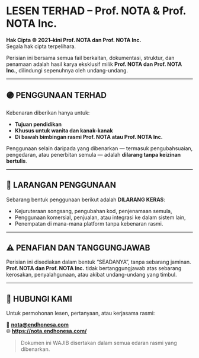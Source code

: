 # LESEN TERHAD – Prof. NOTA & Prof. NOTA Inc.

**Hak Cipta © 2021–kini Prof. NOTA dan Prof. NOTA Inc.**  
Segala hak cipta terpelihara.

Perisian ini bersama semua fail berkaitan, dokumentasi, struktur, dan penamaan adalah hasil karya eksklusif milik **Prof. NOTA dan Prof. NOTA Inc.**, dilindungi sepenuhnya oleh undang-undang.

---

## 🟣 PENGGUNAAN TERHAD

Kebenaran diberikan hanya untuk:

- **Tujuan pendidikan**
- **Khusus untuk wanita dan kanak-kanak**
- **Di bawah bimbingan rasmi Prof. NOTA atau Prof. NOTA Inc.**

Penggunaan selain daripada yang dibenarkan — termasuk pengubahsuaian, pengedaran, atau penerbitan semula — adalah **dilarang tanpa keizinan bertulis**.

---

## 🚫 LARANGAN PENGGUNAAN

Sebarang bentuk penggunaan berikut adalah **DILARANG KERAS**:

- Kejuruteraan songsang, pengubahan kod, penjenamaan semula,
- Penggunaan komersial, penjualan, atau integrasi ke dalam sistem lain,
- Penempatan di mana-mana platform tanpa kebenaran rasmi.

---

## ⚠️ PENAFIAN DAN TANGGUNGJAWAB

Perisian ini disediakan dalam bentuk “SEADANYA”, tanpa sebarang jaminan.  
**Prof. NOTA dan Prof. NOTA Inc.** tidak bertanggungjawab atas sebarang kerosakan, penyalahgunaan, atau akibat undang-undang yang timbul.

---

## 📮 HUBUNGI KAMI

Untuk permohonan lesen, pertanyaan, atau kerjasama rasmi:

📧 **nota@endhonesa.com**  
🌐 **https://nota.endhonesa.com/**

> Dokumen ini WAJIB disertakan dalam semua edaran rasmi yang dibenarkan.
